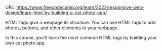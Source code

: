 URL: https://www.freecodecamp.org/learn/2022/responsive-web-design/learn-html-by-building-a-cat-photo-app/

HTML tags give a webpage its structure. You can use HTML tags to add photos, buttons, and other elements to your webpage.

In this course, you'll learn the most common HTML tags by building your own cat photo app.